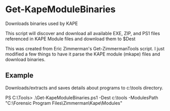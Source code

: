 # Get-KapeModuleBinaries
Downloads binaries used by KAPE

This script will discover and download all available EXE, ZIP, and PS1 files referenced in KAPE Module files and download them to $Dest

This was created from Eric Zimmerman's Get-ZimmermanTools script. I just modified a few things to have it parse the KAPE module (mkape) files and download binaries.


## Example
Downloads/extracts and saves details about programs to c:\tools directory.

PS C:\Tools> .\Get-KapeModuleBinaries.ps1 -Dest c:\tools -ModulesPath "C:\Forensic Program Files\Zimmerman\Kape\Modules"

